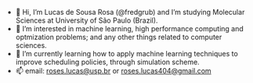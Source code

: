 - 👋 Hi, I’m Lucas de Sousa Rosa (@fredgrub) and I’m studying Molecular Sciences at University of São Paulo (Brazil).
- 👀 I’m interested in machine learning, high performance computing and optmization problems; and any other things related to computer sciences.
- 🌱 I’m currently learning how to apply machine learning techniques to improve scheduling policies, through simulation scheme.
- 📫 email: roses.lucas@usp.br or roses.lucas404@gmail.com

<!---
fredgrub/fredgrub is a ✨ special ✨ repository because its `README.md` (this file) appears on your GitHub profile.
You can click the Preview link to take a look at your changes.
--->
